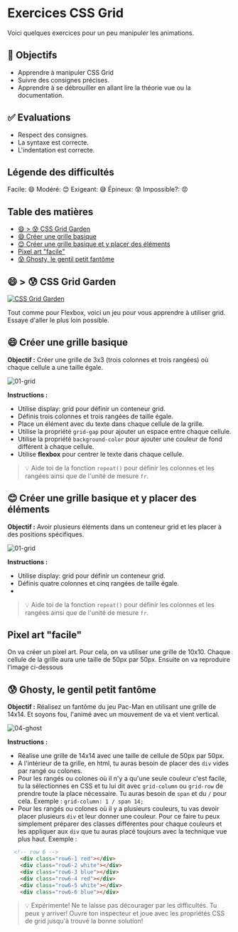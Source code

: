 <!-- omit in toc -->
# Exercices CSS Grid

Voici quelques exercices pour un peu manipuler les animations.

<!-- omit in toc -->
## :memo: Objectifs

- Apprendre à manipuler CSS Grid
- Suivre des consignes précises.
- Apprendre à se débrouiller en allant lire la théorie vue ou la documentation.

<!-- omit in toc -->
## :white_check_mark: Evaluations

- Respect des consignes.
- La syntaxe est correcte.
- L'indentation est correcte.

<!-- omit in toc -->
## Légende des difficultés

Facile: 😄
Modéré: 😊
Exigeant: 😅
Épineux: 😰
Impossible?: 😡

<!-- omit in toc -->
## Table des matières

- [😄 \> 😰 CSS Grid Garden](#---css-grid-garden)
- [😄 Créer une grille basique](#-créer-une-grille-basique)
- [😊 Créer une grille basique et y placer des éléments](#-créer-une-grille-basique-et-y-placer-des-éléments)
- [Pixel art "facile"](#pixel-art-facile)
- [😰 Ghosty, le gentil petit fantôme](#-ghosty-le-gentil-petit-fantôme)

## 😄 > 😰 CSS Grid Garden

[![CSS Grid Garden](img/13/css-grid-garden.jpeg 'CSS Grid Garden')](https://cssgridgarden.com/#fr)

Tout comme pour Flexbox, voici un jeu pour vous apprendre à utiliser grid. Essaye d'aller le plus loin possible.

## 😄 Créer une grille basique

**Objectif :** Créer une grille de 3x3 (trois colonnes et trois rangées) où chaque cellule a une taille égale.

![01-grid](img/13/01-grid.png)

**Instructions :**

- Utilise display: grid pour définir un conteneur grid.
- Définis trois colonnes et trois rangées de taille égale.
- Place un élément avec du texte dans chaque cellule de la grille.
- Utilise la propriété `grid-gap` pour ajouter un espace entre chaque cellule.
- Utilise la propriété `background-color` pour ajouter une couleur de fond différent à chaque cellule.
- Utilise **flexbox** pour centrer le texte dans chaque cellule.

> :bulb: Aide toi de la fonction `repeat()` pour définir les colonnes et les rangées ainsi que de l'unité de mesure `fr`.

## 😊 Créer une grille basique et y placer des éléments

**Objectif :** Avoir plusieurs éléments dans un conteneur grid et les placer à des positions spécifiques.

![01-grid](img/13/02-)

**Instructions :**

- Utilise display: grid pour définir un conteneur grid.
- Définis quatre colonnes et cinq rangées de taille égale.
- 

> :bulb: Aide toi de la fonction `repeat()` pour définir les colonnes et les rangées ainsi que de l'unité de mesure `fr`.

## Pixel art "facile"

On va créer un pixel art. Pour cela, on va utiliser une grille de 10x10. Chaque cellule de la grille aura une taille de 50px par 50px. Ensuite on va reproduire l'image ci-dessous 

## 😰 Ghosty, le gentil petit fantôme

**Objectif :** Réalisez un fantôme du jeu Pac-Man en utilisant une grille de 14x14. Et soyons fou, l'animé avec un mouvement de va et vient vertical.

![04-ghost](img/13/04-ghost.gif)

**Instructions :**

- Réalise une grille de 14x14 avec une taille de cellule de 50px par 50px.
- A l'intérieur de ta grille, en html, tu auras besoin de placer des `div` vides par rangé ou colones.
- Pour les rangés ou colones où il n'y a qu'une seule couleur c'est facile, tu la sélectionnes en CSS et tu lui dit avec `grid-column` ou `grid-row` de prendre toute la place nécessaire. Tu auras besoin de `span` et du `/` pour cela. Exemple : `grid-column: 1 / span 14;`
- Pour les rangés ou colones où il y a plusieurs couleurs, tu vas devoir placer plusieurs `div` et leur donner une couleur. Pour ce faire tu peux simplement préparer des classes différentes pour chaque couleurs et les appliquer aux `div` que tu auras placé toujours avec la technique vue plus haut. Exemple :
  
```html
  <!-- row 6 -->
    <div class="row6-1 red"></div>
    <div class="row6-2 white"></div>
    <div class="row6-3 blue"></div>
    <div class="row6-4 red"></div>
    <div class="row6-5 white"></div>
    <div class="row6-6 blue"></div>
```

> :bulb: Expérimente! Ne te laisse pas décourager par les difficultés. Tu peux y arriver! Ouvre ton inspecteur et joue avec les propriétés CSS de grid jusqu'à trouvé la bonne solution!

